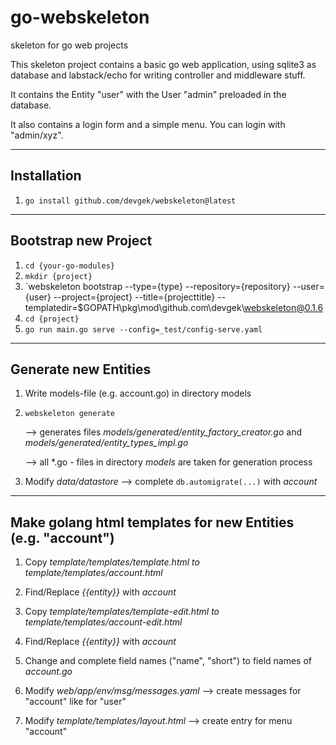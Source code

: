 # go-webskeleton
skeleton for go web projects

This skeleton project contains a basic go web application, using sqlite3 as database and labstack/echo for
writing controller and middleware stuff.

It contains the Entity "user" with the User "admin" preloaded in the database.

It also contains a login form and a simple menu. You can login with "admin/xyz".

---
## Installation
1. `go install github.com/devgek/webskeleton@latest`

---
## Bootstrap new Project
1. `cd {your-go-modules}`
2. `mkdir {project}`
3. `webskeleton bootstrap --type={type} --repository={repository} --user={user} --project={project} --title={projecttitle} --templatedir=$GOPATH\pkg\mod\github.com\devgek\webskeleton@0.1.6
4. `cd {project}`
5. `go run main.go serve --config=_test/config-serve.yaml`
---
## Generate new Entities
1. Write models-file (e.g. account.go) in directory models
2. `webskeleton generate` 

   --> generates files *models/generated/entity_factory_creator.go* and *models/generated/entity_types_impl.go*
   
   --> all *.go - files in directory *models* are taken for generation process
3. Modify *data/datastore* --> complete `db.automigrate(...)` with *account*
---
## Make golang html templates for new Entities (e.g. "account")
1. Copy *template/templates/template.html to template/templates/account.html*
2. Find/Replace *{{entity}}* with *account*
3. Copy *template/templates/template-edit.html to template/templates/account-edit.html*
4. Find/Replace *{{entity}}* with *account*

4. Change and complete field names ("name", "short") to field names of *account.go*
5. Modify *web/app/env/msg/messages.yaml* --> create messages for "account" like for "user"
6. Modify *template/templates/layout.html* --> create entry for menu "account"
